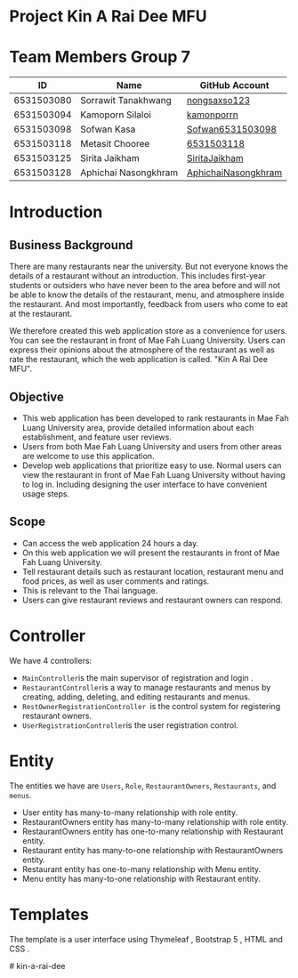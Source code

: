 Project Kin A Rai Dee MFU
=============

# Team Members Group 7

| ID             | Name                | GitHub Account       |
| -------------- | ------------------- | --------------------- |
| 6531503080     | Sorrawit Tanakhwang | [nongsaxso123](https://github.com/nongsaxso123) |
| 6531503094     | Kamoporn Silaloi    | [kamonporrn](https://github.com/kamonporrn)     |
| 6531503098     | Sofwan Kasa         | [Sofwan6531503098](https://github.com/Sofwan6531503098) |
| 6531503118     | Metasit Chooree     | [6531503118](https://github.com/6531503118)     |
| 6531503125     | Sirita Jaikham      | [SiritaJaikham](https://github.com/SiritaJaikham) |
| 6531503128     | Aphichai Nasongkhram| [AphichaiNasongkhram](https://github.com/AphichaiNasongkhram) |

# Introduction

## Business Background
There are many restaurants near the university. But not everyone knows the details of a restaurant without an introduction. This includes first-year students or outsiders who have never been to the area before and will not be able to know the details of the restaurant, menu, and atmosphere inside the restaurant. And most importantly, feedback from users who come to eat at the restaurant.

We therefore created this web application store as a convenience for users. You can see the restaurant in front of Mae Fah Luang University. Users can express their opinions about the atmosphere of the restaurant as well as rate the restaurant, which the web application is called. "Kin A Rai Dee MFU".

##  Objective 
- This web application has been developed to rank restaurants in  Mae Fah Luang University area, provide detailed information about each establishment, and feature user reviews. 
- Users from both  Mae Fah Luang University and users from other areas are welcome to use this application.
- Develop web applications that prioritize easy to  use. Normal users can view the restaurant in front of Mae   Fah Luang University without having to log in. Including designing the user interface  to have convenient usage steps.

## Scope
- Can access the web application 24 hours a day.
- On this web application we will present the restaurants in front of Mae Fah Luang University.
- Tell restaurant details such as restaurant location, restaurant menu and food prices, as well as user comments and ratings.
- This is relevant to the Thai language.
- Users can give restaurant reviews and restaurant owners can respond.

# Controller 
We have 4 controllers:
- `MainController`is the main supervisor of registration and login .
- `RestaurantController`is a way to manage restaurants and menus by creating, adding, deleting, and editing restaurants and menus.
- `RestOwnerRegistrationController `is the control system for registering restaurant owners.
- `UserRegistrationController`is the user registration control.

# Entity
The entities we have are `Users`, `Role`, `RestaurantOwners`, `Restaurants`, and `menus`.
- User entity has many-to-many relationship with role entity.
- RestaurantOwners entity has many-to-many relationship with role entity.
- RestaurantOwners entity has one-to-many relationship with Restaurant entity.
- Restaurant entity has many-to-one relationship with RestaurantOwners entity.
- Restaurant entity has one-to-many relationship with Menu entity.
- Menu entity has many-to-one relationship with Restaurant entity.

# Templates
The template is a user interface using Thymeleaf , Bootstrap 5 , HTML and CSS .




#   k i n - a - r a i - d e e  
 